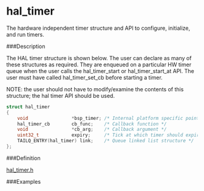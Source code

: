 # hal_timer

The hardware independent timer structure and API to configure, initialize, and run timers.

###Description

The HAL timer structure is shown below. The user can declare as many of these structures as required. They are enqueued on a particular HW timer queue when the user calls the hal_timer_start or hal_timer_start_at API. The user must have called hal_timer_set_cb before starting a timer.

NOTE: the user should not have to modify/examine the contents of this structure; the hal timer API should be used.

```c
struct hal_timer
{
    void                *bsp_timer; /* Internal platform specific pointer */
    hal_timer_cb        cb_func;    /* Callback function */
    void                *cb_arg;    /* Callback argument */
    uint32_t            expiry;     /* Tick at which timer should expire */
    TAILQ_ENTRY(hal_timer) link;    /* Queue linked list structure */
};
```

###Definition

[hal_timer.h](https://github.com/apache/incubator-mynewt-core/blob/master/hw/hal/include/hal/hal_timer.h)

###Examples

